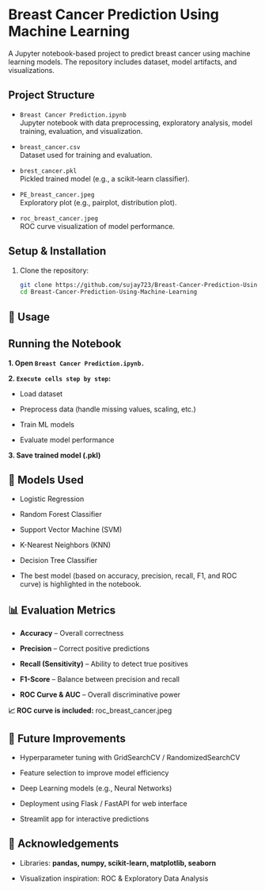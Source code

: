 # Breast Cancer Prediction Using Machine Learning

A Jupyter notebook-based project to predict breast cancer using machine learning models. The repository includes dataset, model artifacts, and visualizations.

## Project Structure

- `Breast Cancer Prediction.ipynb`  
  Jupyter notebook with data preprocessing, exploratory analysis, model training, evaluation, and visualization.

- `breast_cancer.csv`  
  Dataset used for training and evaluation.

- `brest_cancer.pkl`  
  Pickled trained model (e.g., a scikit-learn classifier).

- `PE_breast_cancer.jpeg`  
  Exploratory plot (e.g., pairplot, distribution plot).

- `roc_breast_cancer.jpeg`  
  ROC curve visualization of model performance.

## Setup & Installation

1. Clone the repository:
   ```bash
   git clone https://github.com/sujay723/Breast-Cancer-Prediction-Using-Machine-Learning.git
   cd Breast-Cancer-Prediction-Using-Machine-Learning

## 🚀 Usage
## Running the Notebook

**1. Open `Breast Cancer Prediction.ipynb.`**

**2. `Execute cells step by step`:**

- Load dataset

- Preprocess data (handle missing values, scaling, etc.)

- Train ML models

- Evaluate model performance

**3. Save trained model (.pkl)**



## 🧠 Models Used

- Logistic Regression

- Random Forest Classifier

- Support Vector Machine (SVM)

- K-Nearest Neighbors (KNN)

- Decision Tree Classifier

- The best model (based on accuracy, precision, recall, F1, and ROC curve) is highlighted in the notebook.


## 📊 Evaluation Metrics

- **Accuracy** – Overall correctness

- **Precision** – Correct positive predictions

- **Recall (Sensitivity)** – Ability to detect true positives

- **F1-Score** – Balance between precision and recall

- **ROC Curve & AUC** – Overall discriminative power

**📈 ROC curve is included:** roc_breast_cancer.jpeg


## 🔮 Future Improvements

- Hyperparameter tuning with GridSearchCV / RandomizedSearchCV

- Feature selection to improve model efficiency

- Deep Learning models (e.g., Neural Networks)

- Deployment using Flask / FastAPI for web interface

- Streamlit app for interactive predictions


## 📖 Acknowledgements
- Libraries:  **pandas, numpy, scikit-learn, matplotlib, seaborn**

- Visualization inspiration: ROC & Exploratory Data Analysis

   
